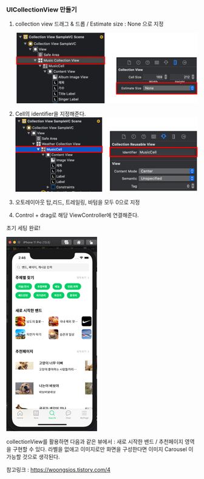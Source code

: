 ### UICollectionView 만들기

1. collection view 드래그 & 드롭 / Estimate size : None 으로 지정

   <img src="../markdown_image/appjam-4.png" alt="4-1" style="zoom:50%;" />



2. Cell의 identifier을 지정해준다.
   <img src="../markdown_image/appjam-5.png" alt="4-1" style="zoom:50%;" />

3. 오토레이아웃 탑,리드, 트레일링, 바텀을 모두 0으로 지정
4. Control + drag로 해당 ViewController에 연결해준다.



초기 세팅 완료! 

<img src="../markdown_image/appjam-6.png" alt="4-1" style="zoom:50%;" />



collectionView를 활용하면 다음과 같은 뷰에서 : 새로 시작한 밴드 / 추천페이지 영역을 구현할 수 있다. 라벨을 없애고 이미지로만 화면을 구성한다면 이미지 Carousel 이 가능할 것으로 생각된다.



참고링크 : https://woongsios.tistory.com/4